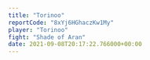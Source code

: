 ```yaml
---
title: "Torinoo"
reportCode: "8xYj6HGhaczKw1My"
player: "Torinoo"
fight: "Shade of Aran"
date: 2021-09-08T20:17:22.766000+00:00
---
```

